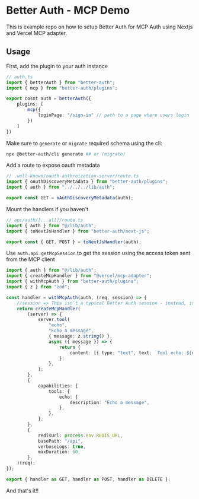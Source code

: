 # Better Auth - MCP Demo

This is example repo on how to setup Better Auth for MCP Auth using Nextjs and Vercel MCP adapter.


## Usage

First, add the plugin to your auth instance

```ts
// auth.ts
import { betterAuth } from "better-auth";
import { mcp } from "better-auth/plugins";

export cosnt auth = betterAuth({
    plugins: [
        mcp({
            loginPage: "/sign-in" // path to a page where users login
        })
    ]
})
```

Make sure to `generate` or `migrate` required schema using the cli:
```bash
npx @better-auth/cli generate ## or (migrate)
```

Add a route to expose oauth metadata

```ts
// .well-known/oauth-authroization-server/route.ts
import { oAuthDiscoveryMetadata } from "better-auth/plugins";
import { auth } from "../../../lib/auth";

export const GET = oAuthDiscoveryMetadata(auth);
```

Mount the handlers if you haven't

```ts
// api/auth/[...all]/route.ts
import { auth } from "@/lib/auth";
import { toNextJsHandler } from "better-auth/next-js";

export const { GET, POST } = toNextJsHandler(auth);
```

Use `auth.api.getMcpSession` to get the session using the access token sent from the MCP client

```ts
import { auth } from "@/lib/auth";
import { createMcpHandler } from "@vercel/mcp-adapter";
import { withMcpAuth } from "better-auth/plugins";
import { z } from "zod";

const handler = withMcpAuth(auth, (req, session) => {
    //session => This isn’t a typical Better Auth session - instead, it returns the access token record along with the scopes and user ID.
	return createMcpHandler(
		(server) => {
			server.tool(
				"echo",
				"Echo a message",
				{ message: z.string() },
				async ({ message }) => {
					return {
						content: [{ type: "text", text: `Tool echo: ${message}` }],
					};
				},
			);
		},
		{
			capabilities: {
				tools: {
					echo: {
						description: "Echo a message",
					},
				},
			},
		},
		{
			redisUrl: process.env.REDIS_URL,
			basePath: "/api",
			verboseLogs: true,
			maxDuration: 60,
		},
	)(req);
});

export { handler as GET, handler as POST, handler as DELETE };
```

And that's it!!